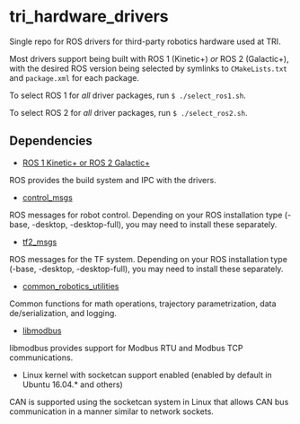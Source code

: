 # tri_hardware_drivers
Single repo for ROS drivers for third-party robotics hardware used at TRI.

Most drivers support being built with ROS 1 (Kinetic+) _or_ ROS 2 (Galactic+),
with the desired ROS version being selected by symlinks to `CMakeLists.txt` and
`package.xml` for each package.

To select ROS 1 for _all_ driver packages, run `$ ./select_ros1.sh`.

To select ROS 2 for _all_ driver packages, run `$ ./select_ros2.sh`.

## Dependencies

- [ROS 1 Kinetic+ or ROS 2 Galactic+](http://ros.org)

ROS provides the build system and IPC with the drivers.

- [control_msgs](http://wiki.ros.org/control_msgs)

ROS messages for robot control. Depending on your ROS installation type (-base, -desktop, -desktop-full), you may need to install these separately.

- [tf2_msgs](http://wiki.ros.org/tf2_msgs)

ROS messages for the TF system. Depending on your ROS installation type (-base, -desktop, -desktop-full), you may need to install these separately.

- [common_robotics_utilities](https://github.com/ToyotaResearchInstitute/common_robotics_utilities)

Common functions for math operations, trajectory parametrization, data de/serialization, and logging.

- [libmodbus](http://libmodbus.org)

libmodbus provides support for Modbus RTU and Modbus TCP communications.

- Linux kernel with socketcan support enabled (enabled by default in Ubuntu 16.04.* and others)

CAN is supported using the socketcan system in Linux that allows CAN bus communication in a manner similar to network sockets.
